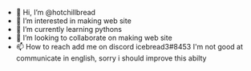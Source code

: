 - 👋 Hi, I’m @hotchillbread
- 👀 I’m interested in making web site
- 🌱 I’m currently learning pythons
- 💞️ I’m looking to collaborate on making web site
- 📫 How to reach add me on discord icebread3#8453
I'm not good at communicate in english, sorry i should improve this abilty
<!---
hotchillbread/hotchillbread is a ✨ special ✨ repository because its `README.md` (this file) appears on your GitHub profile.
You can click the Preview link to take a look at your changes.
--->

